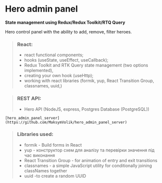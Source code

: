# Hero admin panel

**State management using Redux/Redux Toolkit/RTQ Query**

Hero control panel with the ability to add, remove, filter heroes.

> ### React:
>
> - react functional components;
> - hooks (useState, useEffect, useCallback);
> - Redux Toolkit and RTK Query state management (two options implemented),
> - creating your own hook (useHttp);
> - working with react libraries (formik, yup, React Transition Group, сlassnames, uuid,)

> ### REST API:
>
> - Hero API (NodeJS, express, Postgres Database (PostgreSQL))

    [hero_admin_panel_server](https://github.com/MaksymVolik/hero_admin_panel_server)

> ### Libraries used:
>
> - formik - Build forms in React
> - yup - конструктор схем для аналізу та перевірки значення під час виконання
> - React Transition Group - for animation of entry and exit transitions
> - сlassnames - a simple JavaScript utility for conditionally joining classNames together
> - uuid -to create a random UUID
